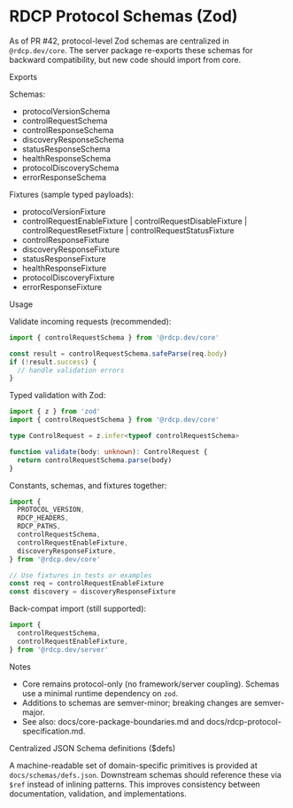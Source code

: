# RDCP Protocol Schemas (Zod)

As of PR #42, protocol-level Zod schemas are centralized in `@rdcp.dev/core`. The server package re-exports these schemas for backward compatibility, but new code should import from core.

Exports

Schemas:
- protocolVersionSchema
- controlRequestSchema
- controlResponseSchema
- discoveryResponseSchema
- statusResponseSchema
- healthResponseSchema
- protocolDiscoverySchema
- errorResponseSchema

Fixtures (sample typed payloads):
- protocolVersionFixture
- controlRequestEnableFixture | controlRequestDisableFixture | controlRequestResetFixture | controlRequestStatusFixture
- controlResponseFixture
- discoveryResponseFixture
- statusResponseFixture
- healthResponseFixture
- protocolDiscoveryFixture
- errorResponseFixture

Usage

Validate incoming requests (recommended):

```ts
import { controlRequestSchema } from '@rdcp.dev/core'

const result = controlRequestSchema.safeParse(req.body)
if (!result.success) {
  // handle validation errors
}
```

Typed validation with Zod:

```ts
import { z } from 'zod'
import { controlRequestSchema } from '@rdcp.dev/core'

type ControlRequest = z.infer<typeof controlRequestSchema>

function validate(body: unknown): ControlRequest {
  return controlRequestSchema.parse(body)
}
```

Constants, schemas, and fixtures together:

```ts
import {
  PROTOCOL_VERSION,
  RDCP_HEADERS,
  RDCP_PATHS,
  controlRequestSchema,
  controlRequestEnableFixture,
  discoveryResponseFixture,
} from '@rdcp.dev/core'

// Use fixtures in tests or examples
const req = controlRequestEnableFixture
const discovery = discoveryResponseFixture
```

Back-compat import (still supported):

```ts
import {
  controlRequestSchema,
  controlRequestEnableFixture,
} from '@rdcp.dev/server'
```

Notes

- Core remains protocol-only (no framework/server coupling). Schemas use a minimal runtime dependency on `zod`.
- Additions to schemas are semver-minor; breaking changes are semver-major.
- See also: docs/core-package-boundaries.md and docs/rdcp-protocol-specification.md.

Centralized JSON Schema definitions ($defs)

A machine-readable set of domain-specific primitives is provided at `docs/schemas/defs.json`. Downstream schemas should reference these via `$ref` instead of inlining patterns. This improves consistency between documentation, validation, and implementations.
